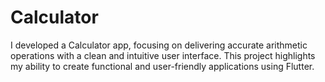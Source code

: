 # Calculator
I developed a Calculator app, focusing on delivering accurate arithmetic operations with a clean and intuitive user interface. This project highlights my ability to create functional and user-friendly applications using Flutter.
